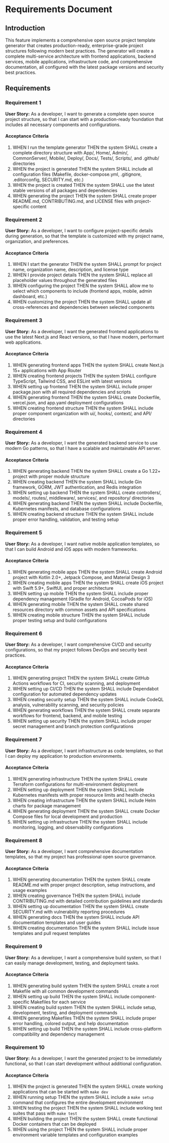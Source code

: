 # Requirements Document

## Introduction

This feature implements a comprehensive open source project template generator that creates production-ready, enterprise-grade project structures following modern best practices. The generator will create a complete multi-service architecture with frontend applications, backend services, mobile applications, infrastructure code, and comprehensive documentation, all configured with the latest package versions and security best practices.

## Requirements

### Requirement 1

**User Story:** As a developer, I want to generate a complete open source project structure, so that I can start with a production-ready foundation that includes all necessary components and configurations.

#### Acceptance Criteria

1. WHEN I run the template generator THEN the system SHALL create a complete directory structure with App/, Home/, Admin/, CommonServer/, Mobile/, Deploy/, Docs/, Tests/, Scripts/, and .github/ directories
2. WHEN the project is generated THEN the system SHALL include all configuration files (Makefile, docker-compose.yml, .gitignore, .editorconfig, SECURITY.md, etc.)
3. WHEN the project is created THEN the system SHALL use the latest stable versions of all packages and dependencies
4. WHEN generating the project THEN the system SHALL create proper README.md, CONTRIBUTING.md, and LICENSE files with project-specific content

### Requirement 2

**User Story:** As a developer, I want to configure project-specific details during generation, so that the template is customized with my project name, organization, and preferences.

#### Acceptance Criteria

1. WHEN I start the generator THEN the system SHALL prompt for project name, organization name, description, and license type
2. WHEN I provide project details THEN the system SHALL replace all placeholder values throughout the generated files
3. WHEN configuring the project THEN the system SHALL allow me to select which components to include (frontend apps, mobile, admin dashboard, etc.)
4. WHEN customizing the project THEN the system SHALL update all cross-references and dependencies between selected components

### Requirement 3

**User Story:** As a developer, I want the generated frontend applications to use the latest Next.js and React versions, so that I have modern, performant web applications.

#### Acceptance Criteria

1. WHEN generating frontend apps THEN the system SHALL create Next.js 15+ applications with App Router
2. WHEN creating frontend projects THEN the system SHALL configure TypeScript, Tailwind CSS, and ESLint with latest versions
3. WHEN setting up frontend THEN the system SHALL include proper package.json with all required dependencies and scripts
4. WHEN generating frontend THEN the system SHALL create Dockerfile, vercel.json, and app.yaml deployment configurations
5. WHEN creating frontend structure THEN the system SHALL include proper component organization with ui/, hooks/, context/, and API/ directories

### Requirement 4

**User Story:** As a developer, I want the generated backend service to use modern Go patterns, so that I have a scalable and maintainable API server.

#### Acceptance Criteria

1. WHEN generating backend THEN the system SHALL create a Go 1.22+ project with proper module structure
2. WHEN creating backend THEN the system SHALL include Gin framework, GORM, JWT authentication, and Redis integration
3. WHEN setting up backend THEN the system SHALL create controllers/, models/, routes/, middleware/, services/, and repository/ directories
4. WHEN generating backend THEN the system SHALL include Dockerfile, Kubernetes manifests, and database configurations
5. WHEN creating backend structure THEN the system SHALL include proper error handling, validation, and testing setup

### Requirement 5

**User Story:** As a developer, I want native mobile application templates, so that I can build Android and iOS apps with modern frameworks.

#### Acceptance Criteria

1. WHEN generating mobile apps THEN the system SHALL create Android project with Kotlin 2.0+, Jetpack Compose, and Material Design 3
2. WHEN creating mobile apps THEN the system SHALL create iOS project with Swift 5.9+, SwiftUI, and proper architecture
3. WHEN setting up mobile THEN the system SHALL include proper dependency management (Gradle for Android, CocoaPods for iOS)
4. WHEN generating mobile THEN the system SHALL create shared resources directory with common assets and API specifications
5. WHEN creating mobile structure THEN the system SHALL include proper testing setup and build configurations

### Requirement 6

**User Story:** As a developer, I want comprehensive CI/CD and security configurations, so that my project follows DevOps and security best practices.

#### Acceptance Criteria

1. WHEN generating project THEN the system SHALL create GitHub Actions workflows for CI, security scanning, and deployment
2. WHEN setting up CI/CD THEN the system SHALL include Dependabot configuration for automated dependency updates
3. WHEN creating security setup THEN the system SHALL include CodeQL analysis, vulnerability scanning, and security policies
4. WHEN generating workflows THEN the system SHALL create separate workflows for frontend, backend, and mobile testing
5. WHEN setting up security THEN the system SHALL include proper secret management and branch protection configurations

### Requirement 7

**User Story:** As a developer, I want infrastructure as code templates, so that I can deploy my application to production environments.

#### Acceptance Criteria

1. WHEN generating infrastructure THEN the system SHALL create Terraform configurations for multi-environment deployment
2. WHEN setting up deployment THEN the system SHALL include Kubernetes manifests with proper resource limits and health checks
3. WHEN creating infrastructure THEN the system SHALL include Helm charts for package management
4. WHEN generating deployment THEN the system SHALL create Docker Compose files for local development and production
5. WHEN setting up infrastructure THEN the system SHALL include monitoring, logging, and observability configurations

### Requirement 8

**User Story:** As a developer, I want comprehensive documentation templates, so that my project has professional open source governance.

#### Acceptance Criteria

1. WHEN generating documentation THEN the system SHALL create README.md with proper project description, setup instructions, and usage examples
2. WHEN creating governance THEN the system SHALL include CONTRIBUTING.md with detailed contribution guidelines and standards
3. WHEN setting up documentation THEN the system SHALL create SECURITY.md with vulnerability reporting procedures
4. WHEN generating docs THEN the system SHALL include API documentation templates and user guides
5. WHEN creating documentation THEN the system SHALL include issue templates and pull request templates

### Requirement 9

**User Story:** As a developer, I want a comprehensive build system, so that I can easily manage development, testing, and deployment tasks.

#### Acceptance Criteria

1. WHEN generating build system THEN the system SHALL create a root Makefile with all common development commands
2. WHEN setting up build THEN the system SHALL include component-specific Makefiles for each service
3. WHEN creating build system THEN the system SHALL include setup, development, testing, and deployment commands
4. WHEN generating Makefiles THEN the system SHALL include proper error handling, colored output, and help documentation
5. WHEN setting up build THEN the system SHALL include cross-platform compatibility and dependency management

### Requirement 10

**User Story:** As a developer, I want the generated project to be immediately functional, so that I can start development without additional configuration.

#### Acceptance Criteria

1. WHEN the project is generated THEN the system SHALL create working applications that can be started with `make dev`
2. WHEN running setup THEN the system SHALL include a `make setup` command that configures the entire development environment
3. WHEN testing the project THEN the system SHALL include working test suites that pass with `make test`
4. WHEN building the project THEN the system SHALL create functional Docker containers that can be deployed
5. WHEN using the project THEN the system SHALL include proper environment variable templates and configuration examples